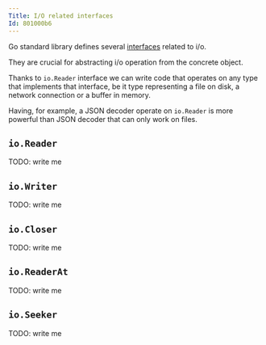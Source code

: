 ```yaml
---
Title: I/O related interfaces
Id: 801000b6
---
```

Go standard library defines several [interfaces](ch-1221) related to i/o.

They are crucial for abstracting i/o operation from the concrete object.

Thanks to `io.Reader` interface we can write code that operates on any type that implements that interface, be it type representing a file on disk, a network connection or a buffer in memory.

Having, for example, a JSON decoder operate on `io.Reader` is more powerful than JSON decoder that can only work on files.

## `io.Reader`

TODO: write me

## `io.Writer`

TODO: write me

## `io.Closer`

TODO: write me

## `io.ReaderAt`

TODO: write me

## `io.Seeker`

TODO: write me

